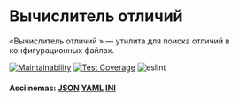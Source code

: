 # Вычислитель отличий

«Вычислитель отличий » — утилита для поиска отличий в конфигурационных файлах.

[![Maintainability](https://api.codeclimate.com/v1/badges/d825fc7f3349b5ed861d/maintainability)](https://codeclimate.com/github/d-mitrofanov/frontend-project-lvl2/maintainability)
[![Test Coverage](https://api.codeclimate.com/v1/badges/d825fc7f3349b5ed861d/test_coverage)](https://codeclimate.com/github/d-mitrofanov/frontend-project-lvl2/test_coverage)
![eslint](https://github.com/d-mitrofanov/frontend-project-lvl2/workflows/eslint/badge.svg)

#### Asciinemas: [JSON](https://asciinema.org/a/Jt3UMTtRrUEeKjPHNh3pbtR9L)   [YAML](https://asciinema.org/a/ApSTbPuEes7xF0ZekeMllcZDp)   [INI](https://asciinema.org/a/rqus2e9RihYjCOyGqWudD9bDe)

